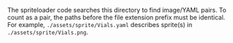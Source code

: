 The spriteloader code searches this directory to find image/YAML pairs.
To count as a pair, 
the paths before the file extension prefix must be identical.
For example,
`./assets/sprite/Vials.yaml` describes sprite(s) in
`./assets/sprite/Vials.png`.
